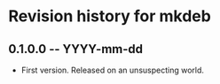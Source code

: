 # Revision history for mkdeb

## 0.1.0.0 -- YYYY-mm-dd

* First version. Released on an unsuspecting world.
